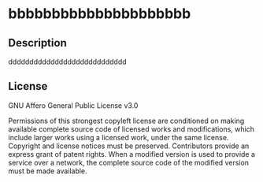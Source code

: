 # bbbbbbbbbbbbbbbbbbbbb    
  
  ## Description
  
  dddddddddddddddddddddddddddd
  
  ## License
  
  GNU Affero General Public License v3.0
  
  Permissions of this strongest copyleft license are conditioned on making available complete source code of licensed works and modifications, which include larger works using a licensed work, under the same license. Copyright and license notices must be preserved. Contributors provide an express grant of patent rights. When a modified version is used to provide a service over a network, the complete source code of the modified version must be made available. 